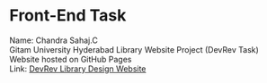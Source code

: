 # Front-End Task <br />
Name: Chandra Sahaj.C <br />
Gitam University Hyderabad
Library Website Project (DevRev Task) <br />
Website hosted on GitHub Pages <br />
Link: [DevRev Library Design Website](https://221910310013.github.io/devrev-library.github.io/)
